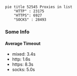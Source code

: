 
```mermaid
pie title 52545 Proxies in list
    "HTTP" : 23175
    "HTTPS": 6927
    "SOCKS" : 28493
```

### Some Info
#### Average Timeout

- mixed: 3.4s
- http: 1.6s
- https: 8.3s
- socks: 5.0s